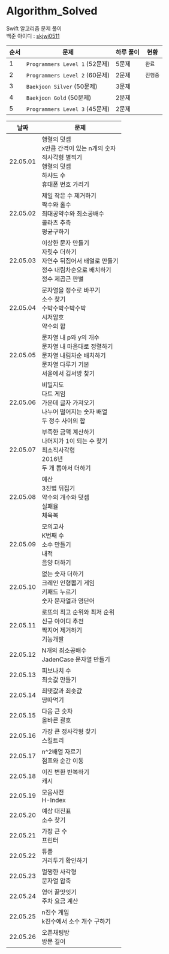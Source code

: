 # Algorithm_Solved
 Swift 알고리즘 문제 풀이  
백준 아이디 : [skjwj0511](https://solved.ac/profile/skjwj0511)  
  
순서|문제|하루 풀이|현황|
---|---|---|---|
1|`Programmers Level 1` (52문제)|5문제|`완료`|
2|`Programmers Level 2` (60문제)|2문제|`진행중`|
3|`Baekjoon Silver` (50문제)|3문제||
4|`Baekjoon Gold` (50문제)|2문제||
5|`Programmers Level 3` (45문제)|2문제||
  
날짜|문제|
---|---|
22.05.01|행렬의 덧셈</br>x만큼 간격이 있는 n개의 숫자</br>직사각형 별찍기</br>행렬의 덧셈</br>하샤드 수</br>휴대폰 번호 가리기|
22.05.02|제일 작은 수 제거하기</br>짝수와 홀수</br>최대공약수와 최소공배수</br>콜라츠 추측</br>평균구하기|
22.05.03|이상한 문자 만들기</br>자릿수 더하기</br>자연수 뒤집어서 배열로 만들기</br>정수 내림차순으로 배치하기</br>정수 제곱근 판별|
22.05.04|문자열을 정수로 바꾸기</br>소수 찾기</br>수박수박수박수박</br>시저암호</br>약수의 합|
22.05.05|문자열 내 p와 y의 개수</br>문자열 내 마음대로 정렬하기</br>문자열 내림차순 배치하기</br>문자열 다루기 기본</br>서울에서 김서방 찾기|
22.05.06|비밀지도</br>다트 게임</br>가운데 글자 가져오기</br>나누어 떨어지는 숫자 배열</br>두 정수 사이의 합|
22.05.07|부족한 금액 계산하기</br>나머지가 1이 되는 수 찾기</br>최소직사각형</br>2016년</br>두 개 뽑아서 더하기|
22.05.08|예산</br>3진법 뒤집기</br>약수의 개수와 덧셈</br>실패율</br>체육복|
22.05.09|모의고사</br>K번째 수</br>소수 만들기</br>내적</br>음양 더하기|
22.05.10|없는 숫자 더하기</br>크레인 인형뽑기 게임</br>키패드 누르기</br>숫자 문자열과 영단어|
22.05.11|로또의 최고 순위와 최저 순위</br>신규 아이디 추천</br>짝지어 제거하기</br>기능개발|
22.05.12|N개의 최소공배수</br>JadenCase 문자열 만들기|
22.05.13|피보나치 수</br>최솟값 만들기|
22.05.14|최댓값과 최솟값</br>땅따먹기|
22.05.15|다음 큰 숫자</br>올바른 괄호|
22.05.16|가장 큰 정사각형 찾기</br>스킬트리|
22.05.17|n^2배열 자르기</br>점프와 순간 이동|
22.05.18|이진 변환 반복하기</br>캐시|
22.05.19|모음사전</br>H-Index|
22.05.20|예상 대진표</br>소수 찾기|
22.05.21|가장 큰 수</br>프린터|
22.05.22|튜플</br>거리두기 확인하기|
22.05.23|멀쩡한 사각형</br>문자열 압축|
22.05.24|영어 끝맛잇기</br>주차 요금 계산|
22.05.25|n진수 게임</br>k진수에서 소수 개수 구하기|
22.05.26|오픈채팅방</br>방문 길이|
